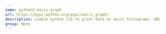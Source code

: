 ```yaml
---
name: python2-ascii_graph
url: https://pypi.python.org/pypi/ascii_graph/
description: simple python lib to print data as ascii histograms. URL : https://pypi.python.org/pypi/ascii_graph/ Groups : None
group: None
---
```

